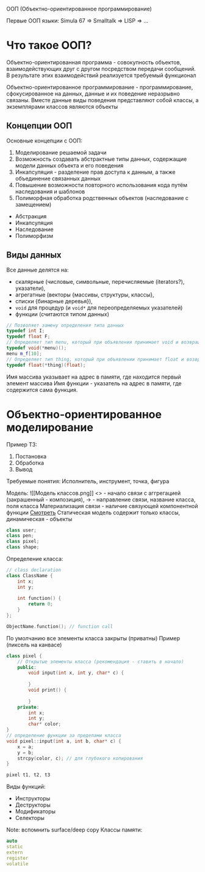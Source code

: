 ООП (Объектно-ориентированное программирование)

Первые ООП языки:
Simula 67 => Smalltalk => LISP => ...

# Что такое ООП?
Объектно-ориентированная программа - совокупность объектов, взаимодействующих друг с другом посредством передачи сообщений. В результате этих взаимодействий реализуется требуемый функционал

Объектно-ориентированное программирование - программирование, сфокусированное на данных, данные и их поведение неразрывно связаны. Вместе данные виды поведения представляют собой классы, а экземплярами классов являются объекты
## Концепции ООП
Основные концепции с ООП:
1. Моделирование решаемой задачи
2. Возможность создавать абстрактные типы данных, содержащие модели данных объекта и его поведения
3. Инкапсуляция - разделение прав доступа к данным, а также объединение связанных данных
4. Повышение возможности повторного использования кода путём наследования и шаблонов
5. Полиморфная обработка родственных объектов (наследование с замещением)
- Абстракция
- Инкапсуляция
- Наследование
- Полиморфизм
## Виды данных
Все данные делятся на:
- скалярные (числовые, символьные, перечисляемые (iterators?), указатели), 
- агрегатные (векторы {массивы, структуры, классы}, 
- списки {бинарные деревья}), 
- `void` для процедур (и `void*` для переопределяемых указателей)
- функции (считаются типом данных)

```c++
// Позволяет замену определения типа данных
typedef int I; 
typedef float F;
// Определяет тип menu, который при объявлении принимает void и возвращает void
typedef void(*menu)();
menu m_f[10];
// Определяет тип thing, который при объявлении принимает float и возвращает float
typedef float(*thing)(float);
``` 
Имя массива указывает на адрес в памяти, где находится первый элемент массива 
Имя функции - указатель на адрес в памяти, где содержится сама функция.
# Объектно-ориентированное моделирование
Пример
ТЗ:
1. Постановка
2. Обработка
3. Вывод

Требуемые понятия:
Исполнитель, инструмент, точка, фигура

Модель:
![[Модель классов.png]]
<> - начало связи с аггрегацией (закрашенный - композиция), -> - направление связи, название класса, поля класса
Материализация связи - наличие связующей компонентной функции
[Смотреть](https://github.com/saif86/Object-Oriented-Modeling---Graphic-Editor)
Статическая модель содержит только классы, динамическая - объекты

```c++
class user;
class pen;
class pixel;
class shape;
```
Определение класса:
```c++
// class declaration
class ClassName {
	int x;
	int y;
	
	int function() {
		return 0;
	}
};

ObjectName.function(); // function call
```
По умолчанию все элементы класса закрыты (приватны)
Пример (пиксель на канвасе)
```c++
class pixel {
	// Открытые элементы класса (рекомендация - ставить в начало)
	public:
		void input(int x, int y, char* c) {
		
		}
		void print() {
		
		}
	private:
		int x;
		int y;
		char* color;
}
// определение функции за пределами класса
void pixel::input(int a, int b, char* c) {
	x = a;
	y = b;
	strcpy(color, c); // для глубокого копирования
}

pixel t1, t2, t3
```
Виды функций:
- Инструкторы
- Деструкторы
- Модификаторы
- Селекторы

Note: вспомнить surface/deep copy
Классы памяти:
```c++
auto
static
extern
register
volatile
```